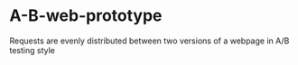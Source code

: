 # A-B-web-prototype
Requests are evenly distributed between two versions of a webpage in A/B testing style
